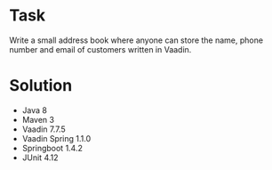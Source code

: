 # Task

Write a small address book where anyone can store the name, phone number and email of customers written in Vaadin.

# Solution

* Java 8
* Maven 3
* Vaadin 7.7.5
* Vaadin Spring 1.1.0
* Springboot 1.4.2
* JUnit 4.12
